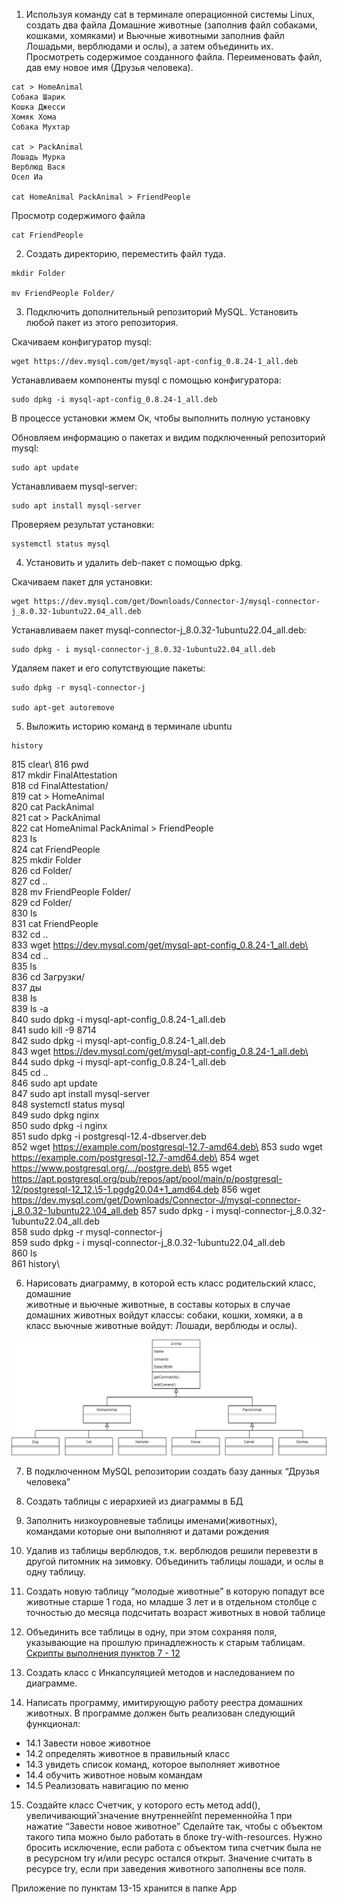 1. Используя команду cat в терминале операционной системы Linux, создать
два файла Домашние животные (заполнив файл собаками, кошками,
хомяками) и Вьючные животными заполнив файл Лошадьми, верблюдами и
ослы), а затем объединить их. Просмотреть содержимое созданного файла.
Переименовать файл, дав ему новое имя (Друзья человека).

```
cat > HomeAnimal
Собака Шарик
Кошка Джесси
Хомяк Хома
Собака Мухтар

cat > PackAnimal
Лошадь Мурка
Верблюд Вася
Осел Иа

cat HomeAnimal PackAnimal > FriendPeople
```
Просмотр содержимого файла

```
cat FriendPeople
```


2. Создать директорию, переместить файл туда.

```
mkdir Folder

mv FriendPeople Folder/
```

3. Подключить дополнительный репозиторий MySQL. Установить любой пакет
из этого репозитория.

Скачиваем конфигуратор mysql:

```
wget https://dev.mysql.com/get/mysql-apt-config_0.8.24-1_all.deb
```

Устанавливаем компоненты mysql с помощью конфигуратора:

```
sudo dpkg -i mysql-apt-config_0.8.24-1_all.deb
```

В процессе установки жмем Ок, чтобы выполнить полную установку

Обновляем информацию о пакетах и видим подключенный репозиторий mysql:

```
sudo apt update
```

Устанавливаем mysql-server:

```
sudo apt install mysql-server
```

Проверяем результат установки:

```
systemctl status mysql
```

4. Установить и удалить deb-пакет с помощью dpkg.

Скачиваем пакет для установки:

```
wget https://dev.mysql.com/get/Downloads/Connector-J/mysql-connector-j_8.0.32-1ubuntu22.04_all.deb
```

Устанавливаем пакет mysql-connector-j_8.0.32-1ubuntu22.04_all.deb:

```
sudo dpkg - i mysql-connector-j_8.0.32-1ubuntu22.04_all.deb
```

Удаляем пакет и его сопутствующие пакеты:

```
sudo dpkg -r mysql-connector-j

sudo apt-get autoremove
```

5. Выложить историю команд в терминале ubuntu

```
history
```
815  clear\\
816  pwd\
  817  mkdir FinalAttestation\
  818  cd FinalAttestation/\
  819  cat > HomeAnimal\
  820  cat PackAnimal\
  821  cat > PackAnimal\
  822  cat HomeAnimal PackAnimal > FriendPeople\
  823  ls\
  824  cat FriendPeople\
  825  mkdir Folder\
  826  cd Folder/\
  827  cd ..\
  828  mv FriendPeople Folder/\
  829  cd Folder/\
  830  ls\
  831  cat FriendPeople\
  832  cd ..\
  833  wget https://dev.mysql.com/get/mysql-apt-config_0.8.24-1_all.deb\
  834  cd ..\
  835  ls\
  836  cd Загрузки/\
  837  ды\
  838  ls\
  839  ls -a\
  840  sudo dpkg -i mysql-apt-config_0.8.24-1_all.deb\
  841  sudo kill -9 8714\
  842  sudo dpkg -i mysql-apt-config_0.8.24-1_all.deb\
  843  wget https://dev.mysql.com/get/mysql-apt-config_0.8.24-1_all.deb\
  844  sudo dpkg -i mysql-apt-config_0.8.24-1_all.deb\
  845  cd ..\
  846  sudo apt update\
  847  sudo apt install mysql-server\
  848  systemctl status mysql\
  849  sudo dpkg nginx\
  850  sudo dpkg -i nginx\
  851  sudo dpkg -i postgresql-12.4-dbserver.deb\
  852  wget https://example.com/postgresql-12.7-amd64.deb\
  853  sudo wget https://example.com/postgresql-12.7-amd64.deb\
  854  wget https://www.postgresql.org/.../postgre.deb\
  855  wget https://apt.postgresql.org/pub/repos/apt/pool/main/p/postgresql-12/postgresql-12_12.\5-1.pgdg20.04+1_amd64.deb
  856  wget https://dev.mysql.com/get/Downloads/Connector-J/mysql-connector-j_8.0.32-1ubuntu22.\04_all.deb
  857  sudo dpkg - i mysql-connector-j_8.0.32-1ubuntu22.04_all.deb\
  858  sudo dpkg -r mysql-connector-j\
  859  sudo dpkg - i mysql-connector-j_8.0.32-1ubuntu22.04_all.deb\
  860  ls\
  861  history\

6. Нарисовать диаграмму, в которой есть класс родительский класс, домашние\
животные и вьючные животные, в составы которых в случае домашних
животных войдут классы: собаки, кошки, хомяки, а в класс вьючные животные
войдут: Лошади, верблюды и ослы).

![screenshot](img/diagram.drawio.png)

7. В подключенном MySQL репозитории создать базу данных “Друзья
человека”
8. Создать таблицы с иерархией из диаграммы в БД
9. Заполнить низкоуровневые таблицы именами(животных), командами
которые они выполняют и датами рождения
10. Удалив из таблицы верблюдов, т.к. верблюдов решили перевезти в другой
питомник на зимовку. Объединить таблицы лошади, и ослы в одну таблицу.
11. Создать новую таблицу “молодые животные” в которую попадут все
животные старше 1 года, но младше 3 лет и в отдельном столбце с точностью
до месяца подсчитать возраст животных в новой таблице
12. Объединить все таблицы в одну, при этом сохраняя поля, указывающие на
прошлую принадлежность к старым таблицам.
[Скрипты выполнения пунктов 7 - 12](Scripts_7-12.sql)
13. Создать класс с Инкапсуляцией методов и наследованием по диаграмме.

14. Написать программу, имитирующую работу реестра домашних животных.
В программе должен быть реализован следующий функционал:
- 14.1 Завести новое животное
- 14.2 определять животное в правильный класс
- 14.3 увидеть список команд, которое выполняет животное
- 14.4 обучить животное новым командам
- 14.5 Реализовать навигацию по меню

15. Создайте класс Счетчик, у которого есть метод add(), увеличивающий̆
значение внутренней̆int переменной̆на 1 при нажатие “Завести новое
животное” Сделайте так, чтобы с объектом такого типа можно было работать в
блоке try-with-resources. Нужно бросить исключение, если работа с объектом
типа счетчик была не в ресурсном try и/или ресурс остался открыт. Значение
считать в ресурсе try, если при заведения животного заполнены все поля.

Приложение по пунктам 13-15 хранится в папке App
